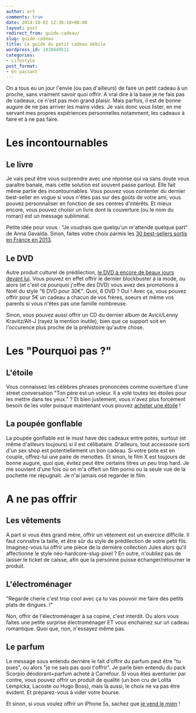 ```yaml
---
author: art
comments: true
date: 2014-10-02 12:36:18+00:00
layout: post
redirect_from: guide-cadeau/
slug: guide-cadeau
title: Le guide du petit cadeau débile
wordpress_id: 1438449511
categories:
- Lifestyle
post_format:
- En passant
---
```


On a tous eu un jour l'envie (ou pas d'ailleurs) de faire un petit cadeau à un proche, sans vraiment savoir quoi offrir. A vrai dire à la base je ne fais pas de cadeaux, ce n'est pas mon grand plaisir. Mais parfois, il est de bonne augure de ne pas arriver les mains vides. Je vais donc vous lister, en me servant mes propres expériences personnelles notamment, les cadeaux à faire et à ne pas faire.<!-- more -->



# Les incontournables





## Le livre





Je vais peut être vous surprendre avec une réponse qui va sans doute vous paraître banale, mais cette solution est souvent passe partout. Elle fait même partie des incontournables. Vous pouvez vous contenter du dernier best-seller en vogue si vous n'êtes pas sur des goûts de votre ami, vous pouvez personnaliser en fonction de ses centres d'intérêts. Et mieux encore, vous pouvez choisir un livre dont la couverture (ou le nom du roman) est un message subliminal.





Petite idée pour vous : "Je voudrais que quelqu'un m'attende quelque part" de Anna Gavalda. Sinon, faites votre choix parmis les [30 best-sellers sortis en France en 2013](http://www.challenges.fr/media/20140311.CHA1375/edition-voici-les-30-best-sellers-de-2013-en-france.html).





## Le DVD





Autre produit culturel de prédilection, [le DVD à encore de beaux jours devant lui](https://irz.fr/cd-dvd-blueray). Vous pouvez en effet offrir le dernier blockbuster  à la mode, ou alors (et c'est ce pourquoi j'offre des DVD) vous avez des promotions à Noël du style "6 DVD pour 30€". Quoi, 6 DVD ? Oui ! Avec ça, vous pouvez offrir pour 5€ un cadeau a chacun de vos frères, soeurs et même vos parents si vous n'êtes pas une famille nombreuse.





Sinon, vous pouvez aussi offrir un CD du dernier album de Avicii/Lenny Kravitz/Alt-J (rayez la mention inutile), bien que ce support soit en l'occurence plus proche de la préhistoire qu'autre chose.





# Les "Pourquoi pas ?"





## L'étoile





Vous connaissez les célèbres phrases prononcées comme ouverture d'une street conversation "Ton père est un voleur. Il a volé toutes les étoiles pour les mettre dans tes yeux." ? Et bien justement, vous n'avez plus forcément besoin de les voler puisque maintenant vous pouvez [acheter une étoile](http://www.acheteruneetoile.fr) !





## La poupée gonflable





La poupée gonflable est le must have des cadeaux entre potes, surtout (et même d'ailleurs toujours) si il est célibataire. D'ailleurs, tout accessoire sorti d'un sex shop est potentiellement un bon cadeau. Si votre pote est en couple, offrez-lui une paire de menottes. Et sinon, le film X est toujours de bonne augure, quoi que, évitez peut être certains titres un peu trop hard. Je me souvient d'une fois où on m'a offert un film porno ou la seule vue de la pochette me répugnait. Je n'ai jamais osé regarder le film.





# A ne pas offrir





## Les vêtements





A part si vous êtes grand mère, offrir un vêtement est un exercice difficile. Il faut connaître la taille, et être sûr du style de prédilection de votre petit fils. Imaginez-vous lui offrir une pièce de la dernière collection Jules alors qu'il affectionne le style néo-hardcore-slug-pixel ? En outre, n'oubliez pas de laisser le ticket de caisse, afin que la personne puisse échanger/retourner le produit.





## L'électroménager





"Regarde cherie c'est trop cool avec ça tu vas pouvoir me faire des petits plats de dingues. !"





Non, offrir de l'électroménager à sa copine, c'est interdit. Ou alors vous faites une petite surprise électroménager ET vous enchainez sur un cadeau romantique. Quoi que, non, n'essayez même pas.





## Le parfum





Le message sous entendu derrière le fait d'offrir du parfum peut être "tu pues", ou alors "je ne sais pas quoi t'offrir". Je parle bien entendu du pack Scorpio déodorant+parfum acheté à Carrefour. Si vous êtes aventurier par contre, vous pouvez offrir un produit de qualité (un bon cru de Lolita Lempicka, Lacoste ou Hugo Boss), mais là aussi, le choix ne va pas être évident. Et préparez-vous à vider votre bourse.



Et sinon, si vous voulez offrir un iPhone 5s, sachez que [je vend le mien](https://irz.fr/je-vend-mon-iphone-5s-32go) !
